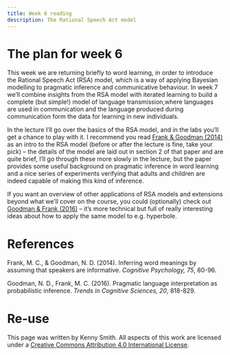 ```yaml
---
title: Week 6 reading
description: The Rational Speech Act model
---
```



# The plan for week 6

This week we are returning briefly to word learning, in order to introduce the Rational Speech Act (RSA) model, which is a way of applying Bayesian modelling to pragmatic inference and communicative behaviour. In week 7 we’ll combine insights from the RSA model with iterated learning to build a complete (but simple!) model of language transmission,where languages are used in communication and the language produced during communication form the data for learning in new individuals.

In the lecture I’ll go over the basics of the RSA model, and in the labs you’ll get a chance to play with it. I recommend you read [Frank & Goodman (2014)](https://langcog.stanford.edu/papers/FG-cogpsych2014.pdf) as an intro to the RSA model (before or after the lecture is fine, take your pick) – the details of the model are laid out in section 2 of that paper and are quite brief, I’ll go through these more slowly in the lecture, but the paper provides some useful background on pragmatic inference in word learning and a nice series of experiments verifying that adults and children are indeed capable of making this kind of inference.

If you want an overview of other applications of RSA models and extensions beyond what we’ll cover on the course, you could (optionally) check out [Goodman & Frank (2016)](http://langcog.stanford.edu/papers_new/goodman-2016-tics.pdf) – it’s more technical but full of really interesting ideas about how to apply the same model to e.g. hyperbole.

# References

Frank, M. C., & Goodman, N. D. (2014). Inferring word meanings by assuming that speakers are informative. *Cognitive Psychology, 75*, 80-96.

Goodman, N. D., Frank, M. C. (2016). Pragmatic language interpretation as probabilistic inference. *Trends in Cognitive Sciences, 20*, 818-829.


# Re-use

This page was written by Kenny Smith. All aspects of this work are licensed under a [Creative Commons Attribution 4.0 International License](http://creativecommons.org/licenses/by/4.0/).
